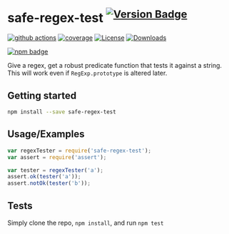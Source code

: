 # safe-regex-test <sup>[![Version Badge][npm-version-svg]][package-url]</sup>

[![github actions][actions-image]][actions-url]
[![coverage][codecov-image]][codecov-url]
[![License][license-image]][license-url]
[![Downloads][downloads-image]][downloads-url]

[![npm badge][npm-badge-png]][package-url]

Give a regex, get a robust predicate function that tests it against a string. This will work even if `RegExp.prototype` is altered later.

## Getting started

```sh
npm install --save safe-regex-test
```

## Usage/Examples

```js
var regexTester = require('safe-regex-test');
var assert = require('assert');

var tester = regexTester('a');
assert.ok(tester('a'));
assert.notOk(tester('b'));
```

## Tests
Simply clone the repo, `npm install`, and run `npm test`

[package-url]: https://npmjs.org/package/safe-regex-test
[npm-version-svg]: https://versionbadg.es/ljharb/safe-regex-test.svg
[deps-svg]: https://david-dm.org/ljharb/safe-regex-test.svg
[deps-url]: https://david-dm.org/ljharb/safe-regex-test
[dev-deps-svg]: https://david-dm.org/ljharb/safe-regex-test/dev-status.svg
[dev-deps-url]: https://david-dm.org/ljharb/safe-regex-test#info=devDependencies
[npm-badge-png]: https://nodei.co/npm/safe-regex-test.png?downloads=true&stars=true
[license-image]: https://img.shields.io/npm/l/safe-regex-test.svg
[license-url]: LICENSE
[downloads-image]: https://img.shields.io/npm/dm/safe-regex-test.svg
[downloads-url]: https://npm-stat.com/charts.html?package=safe-regex-test
[codecov-image]: https://codecov.io/gh/ljharb/safe-regex-test/branch/main/graphs/badge.svg
[codecov-url]: https://app.codecov.io/gh/ljharb/safe-regex-test/
[actions-image]: https://img.shields.io/endpoint?url=https://github-actions-badge-u3jn4tfpocch.runkit.sh/ljharb/safe-regex-test
[actions-url]: https://github.com/ljharb/safe-regex-test/actions
